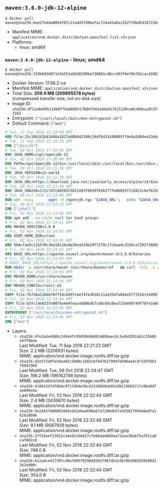 ## `maven:3.6.0-jdk-12-alpine`

```console
$ docker pull maven@sha256:6ee27e44a0054f07c21a4d27d96afac724a42a0ac262ffdbd5d18721841367e5
```

-	Manifest MIME: `application/vnd.docker.distribution.manifest.list.v2+json`
-	Platforms:
	-	linux; amd64

### `maven:3.6.0-jdk-12-alpine` - linux; amd64

```console
$ docker pull maven@sha256:329bb6560f1e5b553a92d8299be730081c48cc493f0ef6b742cac410830eaff4
```

-	Docker Version: 17.06.2-ce
-	Manifest MIME: `application/vnd.docker.distribution.manifest.v2+json`
-	Total Size: **209.9 MB (209895578 bytes)**  
	(compressed transfer size, not on-disk size)
-	Image ID: `sha256:df11e0e85b11d68ffbab60631760dfd43adda917b211d9ca0cd60aa28c973162`
-	Entrypoint: `["\/usr\/local\/bin\/mvn-entrypoint.sh"]`
-	Default Command: `["mvn"]`

```dockerfile
# Tue, 11 Sep 2018 22:19:50 GMT
ADD file:25c10b1d1b41d46a1827ad0b0d2389c24df6d31430005ff4e9a2d84ea23ebd42 in / 
# Tue, 11 Sep 2018 22:19:50 GMT
CMD ["/bin/sh"]
# Tue, 02 Oct 2018 17:36:08 GMT
ENV JAVA_HOME=/opt/openjdk-12
# Tue, 02 Oct 2018 17:36:08 GMT
ENV PATH=/opt/openjdk-12/bin:/usr/local/sbin:/usr/local/bin:/usr/sbin:/usr/bin:/sbin:/bin
# Tue, 09 Oct 2018 22:21:39 GMT
ENV JAVA_VERSION=12-ea+14
# Tue, 09 Oct 2018 22:21:39 GMT
ENV JAVA_URL=https://download.java.net/java/early_access/alpine/14/binaries/openjdk-12-ea+14_linux-x64-musl_bin.tar.gz
# Tue, 09 Oct 2018 22:21:40 GMT
ENV JAVA_SHA256=172c7d7c6859253822e03f0839f83627ffe06055f118423c6ef619a1af836b4c
# Tue, 09 Oct 2018 22:23:04 GMT
RUN set -eux; 		wget -O /openjdk.tgz "$JAVA_URL"; 	echo "$JAVA_SHA256 */openjdk.tgz" | sha256sum -c -; 	mkdir -p "$JAVA_HOME"; 	tar --extract --file /openjdk.tgz --directory "$JAVA_HOME" --strip-components 1; 	rm /openjdk.tgz; 		java -Xshare:dump; 		java --version; 	javac --version
# Tue, 09 Oct 2018 22:23:10 GMT
CMD ["jshell"]
# Fri, 02 Nov 2018 22:24:00 GMT
RUN apk add --no-cache curl tar bash procps
# Fri, 02 Nov 2018 22:24:01 GMT
ARG MAVEN_VERSION=3.6.0
# Fri, 02 Nov 2018 22:24:01 GMT
ARG USER_HOME_DIR=/root
# Fri, 02 Nov 2018 22:24:01 GMT
ARG SHA=fae9c12b570c3ba18116a4e26ea524b29f7279c17cbaadc3326ca72927368924d9131d11b9e851b8dc9162228b6fdea955446be41207a5cfc61283dd8a561d2f
# Fri, 02 Nov 2018 22:24:01 GMT
ARG BASE_URL=https://apache.osuosl.org/maven/maven-3/3.6.0/binaries
# Fri, 02 Nov 2018 22:24:03 GMT
# ARGS: BASE_URL=https://apache.osuosl.org/maven/maven-3/3.6.0/binaries MAVEN_VERSION=3.6.0 SHA=fae9c12b570c3ba18116a4e26ea524b29f7279c17cbaadc3326ca72927368924d9131d11b9e851b8dc9162228b6fdea955446be41207a5cfc61283dd8a561d2f USER_HOME_DIR=/root
RUN mkdir -p /usr/share/maven /usr/share/maven/ref   && curl -fsSL -o /tmp/apache-maven.tar.gz ${BASE_URL}/apache-maven-${MAVEN_VERSION}-bin.tar.gz   && echo "${SHA}  /tmp/apache-maven.tar.gz" | sha512sum -c -   && tar -xzf /tmp/apache-maven.tar.gz -C /usr/share/maven --strip-components=1   && rm -f /tmp/apache-maven.tar.gz   && ln -s /usr/share/maven/bin/mvn /usr/bin/mvn
# Fri, 02 Nov 2018 22:24:04 GMT
ENV MAVEN_HOME=/usr/share/maven
# Fri, 02 Nov 2018 22:24:04 GMT
ENV MAVEN_CONFIG=/root/.m2
# Fri, 02 Nov 2018 22:24:04 GMT
COPY file:fb726a12bbbf8ff54c8d9fceef4fa3018c11a435bfa04ee5f73156c544907861 in /usr/local/bin/mvn-entrypoint.sh 
# Fri, 02 Nov 2018 22:24:04 GMT
COPY file:b3fc14e8337e0079a4e97eace880b4b7cddc0dc0ea733de80749f78fe1eb089a in /usr/share/maven/ref/ 
# Fri, 02 Nov 2018 22:24:05 GMT
ENTRYPOINT ["/usr/local/bin/mvn-entrypoint.sh"]
# Fri, 02 Nov 2018 22:24:05 GMT
CMD ["mvn"]
```

-	Layers:
	-	`sha256:4fe2ade4980c2dda4fc95858ebb981489baec8c1e4bd282ab1c3560be8ff9bde`  
		Last Modified: Tue, 11 Sep 2018 22:21:23 GMT  
		Size: 2.2 MB (2206931 bytes)  
		MIME: application/vnd.docker.image.rootfs.diff.tar.gzip
	-	`sha256:d2e5f2e0fe39aa02c5b89c1b82cbf447b2799dfeb96ae4c4f3297bb1769d19b8`  
		Last Modified: Tue, 09 Oct 2018 22:24:47 GMT  
		Size: 196.2 MB (196162746 bytes)  
		MIME: application/vnd.docker.image.rootfs.diff.tar.gzip
	-	`sha256:4180133f4f864c9f17d64e36c6233d858eb8519b2196b571fc0be8dfae696e4a`  
		Last Modified: Fri, 02 Nov 2018 22:32:44 GMT  
		Size: 2.4 MB (2436870 bytes)  
		MIME: application/vnd.docker.image.rootfs.diff.tar.gzip
	-	`sha256:5e2443f486063dd2e162e6ae698a67a72dbd647a3d3827954e6ed7a162b18606`  
		Last Modified: Fri, 02 Nov 2018 22:32:46 GMT  
		Size: 9.1 MB (9087929 bytes)  
		MIME: application/vnd.docker.image.rootfs.diff.tar.gzip
	-	`sha256:27fd3eef23921ca4e92cb8427cfe6bda4b69aaf2aaa30ab75af811a8caf802c8`  
		Last Modified: Fri, 02 Nov 2018 22:32:44 GMT  
		Size: 748.0 B  
		MIME: application/vnd.docker.image.rootfs.diff.tar.gzip
	-	`sha256:612adce41739fcd8e7895f0290583657967db1b3bf0b3002b59280d1262e800c`  
		Last Modified: Fri, 02 Nov 2018 22:32:44 GMT  
		Size: 354.0 B  
		MIME: application/vnd.docker.image.rootfs.diff.tar.gzip
